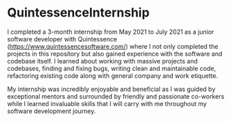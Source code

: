# QuintessenceInternship

I completed a 3-month internship from May 2021 to July 2021 as a junior software developer with Quintessence (https://www.quintessencesoftware.com/) where I not only completed the projects in this repository but also gained experience with the software and codebase itself. I learned about working with massive projects and codebases, finding and fixing bugs, writing clean and maintainable code, refactoring existing code along with general company and work etiquette.

My internship was incredibly enjoyable and beneficial as I was guided by exceptional mentors and surrounded by friendly and passionate co-workers while I learned invaluable skills that I will carry with me throughout my software development journey.
